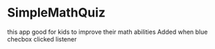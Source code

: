 # SimpleMathQuiz
this app good for kids to improve their math abilities
Added when blue checbox clicked listener

